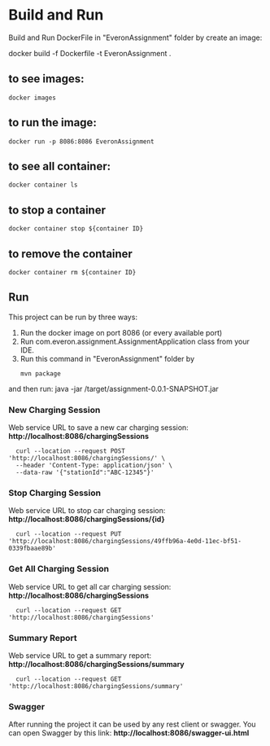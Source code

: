 # Build and Run
Build and Run DockerFile in "EveronAssignment" folder by create an image:

docker build -f Dockerfile -t EveronAssignment .
## to see images:
```
docker images
```
## to run the image:
```
docker run -p 8086:8086 EveronAssignment
```
## to see all container:
```
docker container ls
```
## to stop a container
```
docker container stop ${container ID}
```
## to remove the container
```
docker container rm ${container ID}
```


## Run
This project can be run by three ways:
1.  Run the docker image on port 8086 (or every available port)
2.	Run com.everon.assignment.AssignmentApplication class from your IDE.
3.	Run this command in "EveronAssignment" folder by
      ```
      mvn package
      ```
and then run:
java -jar /target/assignment-0.0.1-SNAPSHOT.jar
### New Charging Session
Web service URL to save a new car charging session:
**http://localhost:8086/chargingSessions**
      
      curl --location --request POST 'http://localhost:8086/chargingSessions/' \
      --header 'Content-Type: application/json' \
      --data-raw '{"stationId":"ABC-12345"}'
      
### Stop Charging Session
Web service URL to stop car charging session:
**http://localhost:8086/chargingSessions/{id}**
      
      curl --location --request PUT 'http://localhost:8086/chargingSessions/49ffb96a-4e0d-11ec-bf51-0339fbaae89b'

### Get All Charging Session
Web service URL to get all car charging session:
**http://localhost:8086/chargingSessions**

      
      curl --location --request GET 'http://localhost:8086/chargingSessions'

### Summary Report
Web service URL to get a summary report:
**http://localhost:8086/chargingSessions/summary**

      
      curl --location --request GET 'http://localhost:8086/chargingSessions/summary'


### Swagger
After running the project it can be used by any rest client or swagger.
You can open Swagger by this link: **http://localhost:8086/swagger-ui.html**